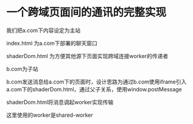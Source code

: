 # 一个跨域页面间的通讯的完整实现

我们把a.com下内容设定为主站

index.html 为a.com下部署的聊天窗口

shaderDom.html 为方便其他源下页面实现跨域连接worker的传递者

b.com为子站

b.com发送消息给a.com下的页面时，设计思路为通过b.com使用iframe引入a.com下的shaderDom.html，通过父子关系，使用window.postMessage

shaderDom.html将消息调起worker实现传输

这里使用的worker是shared-worker